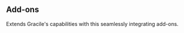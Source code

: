 ## <i-c o='ph:puzzle-piece-duotone'></i-c>Add-ons

Extends Gracile's capabilities with this seamlessly integrating add-ons.
